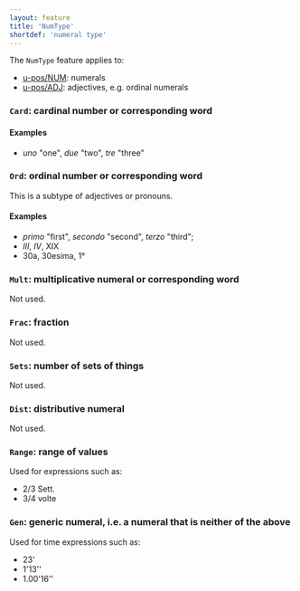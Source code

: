 ```yaml
---
layout: feature
title: 'NumType'
shortdef: 'numeral type'
---
```


The `NumType` feature applies to:

* [u-pos/NUM](): numerals
* [u-pos/ADJ](): adjectives, e.g. ordinal numerals

### `Card`: cardinal number or corresponding word

#### Examples

* _uno_ "one", _due_ "two", _tre_ "three" 

### `Ord`: ordinal number or corresponding word

This is a subtype of adjectives or pronouns.

#### Examples

* _primo_ "first", _secondo_ "second", _terzo_ "third"; 
* _III_, _IV_, XIX
* 30a, 30esima, 1°

### `Mult`: multiplicative numeral or corresponding word

Not used.

### `Frac`: fraction

Not used.

### `Sets`: number of sets of things

Not used.

### `Dist`: distributive numeral

Not used.

### `Range`: range of values

Used for expressions such as:
* 2/3 Sett.
* 3/4 volte

### `Gen`: generic numeral, i.e. a numeral that is neither of the above

Used for time expressions such as:
* 23'
* 1'13''
* 1.00'16''


<!-- Interlanguage links updated Út zář 29 18:40:57 CEST 2020 -->

